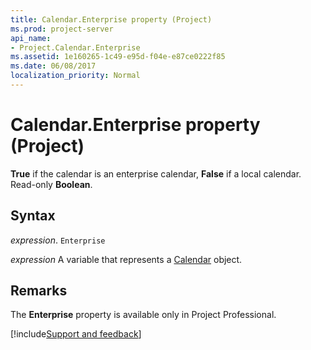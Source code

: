 ```yaml
---
title: Calendar.Enterprise property (Project)
ms.prod: project-server
api_name:
- Project.Calendar.Enterprise
ms.assetid: 1e160265-1c49-e95d-f04e-e87ce0222f85
ms.date: 06/08/2017
localization_priority: Normal
---
```



# Calendar.Enterprise property (Project)

 **True** if the calendar is an enterprise calendar, **False** if a local calendar. Read-only **Boolean**.


## Syntax

_expression_. `Enterprise`

_expression_ A variable that represents a [Calendar](./Project.Calendar.md) object.


## Remarks

The  **Enterprise** property is available only in Project Professional.

[!include[Support and feedback](~/includes/feedback-boilerplate.md)]